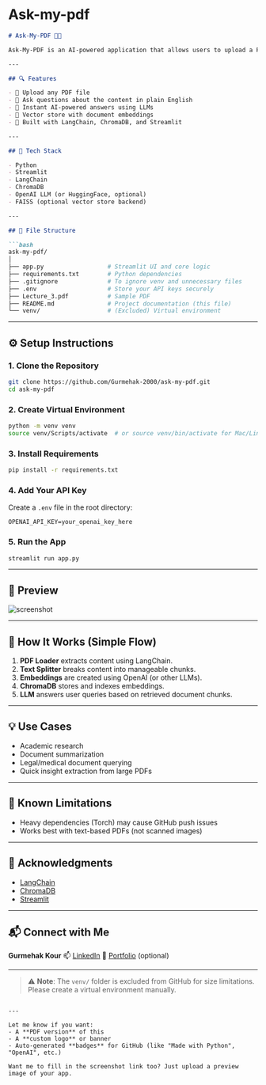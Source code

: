 # Ask-my-pdf

````markdown
# Ask-My-PDF 🧠📄

Ask-My-PDF is an AI-powered application that allows users to upload a PDF and interact with its contents through natural language questions. It uses **LangChain**, **ChromaDB**, and **OpenAI/LLMs** to extract, embed, and retrieve information in real time.

---

## 🔍 Features

- 📁 Upload any PDF file
- 🤖 Ask questions about the content in plain English
- 🔄 Instant AI-powered answers using LLMs
- 🧠 Vector store with document embeddings
- 🚀 Built with LangChain, ChromaDB, and Streamlit

---

## 🧰 Tech Stack

- Python
- Streamlit
- LangChain
- ChromaDB
- OpenAI LLM (or HuggingFace, optional)
- FAISS (optional vector store backend)

---

## 📂 File Structure

```bash
ask-my-pdf/
│
├── app.py                  # Streamlit UI and core logic
├── requirements.txt        # Python dependencies
├── .gitignore              # To ignore venv and unnecessary files
├── .env                    # Store your API keys securely
├── Lecture_3.pdf           # Sample PDF
├── README.md               # Project documentation (this file)
└── venv/                   # (Excluded) Virtual environment
````

---

## ⚙️ Setup Instructions

### 1. Clone the Repository

```bash
git clone https://github.com/Gurmehak-2000/ask-my-pdf.git
cd ask-my-pdf
```

### 2. Create Virtual Environment

```bash
python -m venv venv
source venv/Scripts/activate  # or source venv/bin/activate for Mac/Linux
```

### 3. Install Requirements

```bash
pip install -r requirements.txt
```

### 4. Add Your API Key

Create a `.env` file in the root directory:

```env
OPENAI_API_KEY=your_openai_key_here
```

### 5. Run the App

```bash
streamlit run app.py
```

---

## 📸 Preview

![screenshot](link_to_screenshot_if_available)

---

## 🧠 How It Works (Simple Flow)

1. **PDF Loader** extracts content using LangChain.
2. **Text Splitter** breaks content into manageable chunks.
3. **Embeddings** are created using OpenAI (or other LLMs).
4. **ChromaDB** stores and indexes embeddings.
5. **LLM** answers user queries based on retrieved document chunks.

---

## 💡 Use Cases

* Academic research
* Document summarization
* Legal/medical document querying
* Quick insight extraction from large PDFs

---

## 🚧 Known Limitations

* Heavy dependencies (Torch) may cause GitHub push issues
* Works best with text-based PDFs (not scanned images)

---

## 🙌 Acknowledgments

* [LangChain](https://github.com/hwchase17/langchain)
* [ChromaDB](https://github.com/chroma-core/chroma)
* [Streamlit](https://streamlit.io/)

---

## 📬 Connect with Me

**Gurmehak Kour**
📫 [LinkedIn](https://linkedin.com/in/gurmehak-kour)
📁 [Portfolio](#) (optional)

---

> ⚠️ **Note**: The `venv/` folder is excluded from GitHub for size limitations. Please create a virtual environment manually.

```

---

Let me know if you want:
- A **PDF version** of this
- A **custom logo** or banner
- Auto-generated **badges** for GitHub (like "Made with Python", "OpenAI", etc.)

Want me to fill in the screenshot link too? Just upload a preview image of your app.
```

